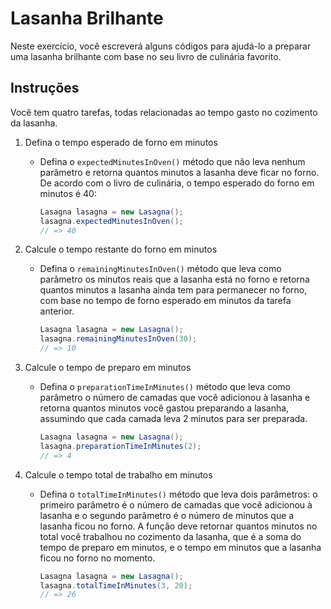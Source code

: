 # Lasanha Brilhante

Neste exercício, você escreverá alguns códigos para ajudá-lo a preparar uma lasanha brilhante com base no seu livro de culinária favorito.

## Instruções

Você tem quatro tarefas, todas relacionadas ao tempo gasto no cozimento da lasanha.

1. Defina o tempo esperado de forno em minutos
   - Defina o `expectedMinutesInOven()` método que não leva nenhum parâmetro e retorna quantos minutos a lasanha deve ficar no forno. De acordo com o livro de culinária, o tempo esperado do forno em minutos é 40:
     ```java
     Lasagna lasagna = new Lasagna();
     lasagna.expectedMinutesInOven();
     // => 40
     ```

2. Calcule o tempo restante do forno em minutos
   - Defina o `remainingMinutesInOven()` método que leva como parâmetro os minutos reais que a lasanha está no forno e retorna quantos minutos a lasanha ainda tem para permanecer no forno, com base no tempo de forno esperado em minutos da tarefa anterior.
     ```java
     Lasagna lasagna = new Lasagna();
     lasagna.remainingMinutesInOven(30);
     // => 10
     ```

3. Calcule o tempo de preparo em minutos
   - Defina o `preparationTimeInMinutes()` método que leva como parâmetro o número de camadas que você adicionou à lasanha e retorna quantos minutos você gastou preparando a lasanha, assumindo que cada camada leva 2 minutos para ser preparada.
     ```java
     Lasagna lasagna = new Lasagna();
     lasagna.preparationTimeInMinutes(2);
     // => 4
     ```

4. Calcule o tempo total de trabalho em minutos
   - Defina o `totalTimeInMinutes()` método que leva dois parâmetros: o primeiro parâmetro é o número de camadas que você adicionou à lasanha e o segundo parâmetro é o número de minutos que a lasanha ficou no forno. A função deve retornar quantos minutos no total você trabalhou no cozimento da lasanha, que é a soma do tempo de preparo em minutos, e o tempo em minutos que a lasanha ficou no forno no momento.
     ```java
     Lasagna lasagna = new Lasagna();
     lasagna.totalTimeInMinutes(3, 20);
     // => 26
     ```
